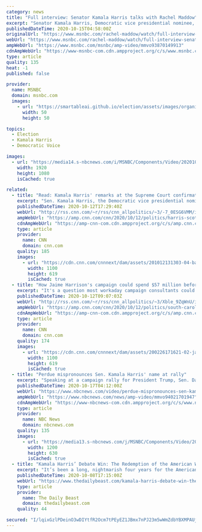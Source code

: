 ```yaml
---
category: news
title: "Full interview: Senator Kamala Harris talks with Rachel Maddow"
excerpt: "Senator Kamala Harris, Democratic vice presidential nominee, talks with Rachel Maddow about the campaign, the coronavirus, the Supreme Court, and a certain fly."
publishedDateTime: 2020-10-15T04:58:00Z
originalUrl: "https://www.msnbc.com/rachel-maddow/watch/full-interview-senator-kamala-harris-talks-with-rachel-maddow-93870149913?cid=sm_npd_ms_tw_ma"
webUrl: "https://www.msnbc.com/rachel-maddow/watch/full-interview-senator-kamala-harris-talks-with-rachel-maddow-93870149913?cid=sm_npd_ms_tw_ma"
ampWebUrl: "https://www.msnbc.com/msnbc/amp-video/mmvo93870149913"
cdnAmpWebUrl: "https://www-msnbc-com.cdn.ampproject.org/c/s/www.msnbc.com/msnbc/amp-video/mmvo93870149913"
type: article
quality: 135
heat: -1
published: false

provider:
  name: MSNBC
  domain: msnbc.com
  images:
    - url: "https://smartableai.github.io/election/assets/images/organizations/msnbc.com-50x50.jpg"
      width: 50
      height: 50

topics:
  - Election
  - Kamala Harris
  - Democratic Voice

images:
  - url: "https://media14.s-nbcnews.com/i/MSNBC/Components/Video/202010/n_maddow_fullharris_201014_1920x1080.jpg"
    width: 1920
    height: 1080
    isCached: true

related:
  - title: "Read: Kamala Harris' remarks at the Supreme Court confirmation hearing"
    excerpt: "Sen. Kamala Harris, the Democratic vice presidential nominee and a member of the Senate Judiciary Committee, spoke at the Supreme Court confirmation hearing of Amy Coney Barrett Monday remotely from her Senate office.\n    \n"
    publishedDateTime: 2020-10-12T17:29:40Z
    webUrl: "http://rss.cnn.com/~r/rss/cnn_allpolitics/~3/-7_0ESG6VMM/index.html"
    ampWebUrl: "https://amp.cnn.com/cnn/2020/10/12/politics/harris-scotus-hearing-remarks/index.html"
    cdnAmpWebUrl: "https://amp-cnn-com.cdn.ampproject.org/c/s/amp.cnn.com/cnn/2020/10/12/politics/harris-scotus-hearing-remarks/index.html"
    type: article
    provider:
      name: CNN
      domain: cnn.com
    quality: 185
    images:
      - url: "https://cdn.cnn.com/cnnnext/dam/assets/201012131303-04-barrett-hearing-1012-screengrab-super-tease.jpg"
        width: 1100
        height: 619
        isCached: true
  - title: "How Jaime Harrison's campaign could spend $57 million before Election Day"
    excerpt: "It's a question most workaday campaign consultants could only dream of: how to spend $57 million in South Carolina in the final three weeks before Election Day, with voting already underway.\n    \n"
    publishedDateTime: 2020-10-12T09:07:03Z
    webUrl: "http://rss.cnn.com/~r/rss/cnn_allpolitics/~3/Xble_9ZqWnU/index.html"
    ampWebUrl: "https://amp.cnn.com/cnn/2020/10/12/politics/south-carolina-senate-race-jaime-harrison-money-lindsey-graham/index.html"
    cdnAmpWebUrl: "https://amp-cnn-com.cdn.ampproject.org/c/s/amp.cnn.com/cnn/2020/10/12/politics/south-carolina-senate-race-jaime-harrison-money-lindsey-graham/index.html"
    type: article
    provider:
      name: CNN
      domain: cnn.com
    quality: 174
    images:
      - url: "https://cdn.cnn.com/cnnnext/dam/assets/200226171621-02-jaime-harrison-0120-super-tease.jpg"
        width: 1100
        height: 619
        isCached: true
  - title: "Perdue mispronounces Sen. Kamala Harris' name at rally"
    excerpt: "Speaking at a campaign rally for President Trump, Sen. David Perdue mispronounced Sen. Kamala Harris' first name."
    publishedDateTime: 2020-10-17T04:12:00Z
    webUrl: "https://www.nbcnews.com/video/perdue-mispronounces-sen-kamala-harris-name-at-rally-94021701947"
    ampWebUrl: "https://www.nbcnews.com/news/amp-video/mmvo94021701947"
    cdnAmpWebUrl: "https://www-nbcnews-com.cdn.ampproject.org/c/s/www.nbcnews.com/news/amp-video/mmvo94021701947"
    type: article
    provider:
      name: NBC News
      domain: nbcnews.com
    quality: 135
    images:
      - url: "https://media13.s-nbcnews.com/j/MSNBC/Components/Video/202010/f_mo_la_perdue_name_201016.nbcnews-fp-1200-630.jpg"
        width: 1200
        height: 630
        isCached: true
  - title: "Kamala Harris’ Debate Win: The Redemption of the American Woman Has Begun"
    excerpt: "It’s been a long, nightmarish four years for the American woman. But we’re coming back, and the Democratic veep is leading the way."
    publishedDateTime: 2020-10-08T17:15:00Z
    webUrl: "https://www.thedailybeast.com/kamala-harris-debate-win-the-redemption-of-the-american-woman-has-begun"
    type: article
    provider:
      name: The Daily Beast
      domain: thedailybeast.com
    quality: 44

secured: "I/lqixGzlPDeinO3wDIYtfR2Ocm7tPEyEZ1JBmx7nPJ23m5wWmZdbYBXMPAUji6XRir8mG+iXWbqK3muKwEqyhyLjaQ5/N2JjMKeqqytgluvSF1YV31oV26L3Cfe8nXaaaGnF8WrrpXFBhwqkqGmqPAj8EuYCpyvOBS9oJp+hmWTYQuBMXslHxN4bPsnZw48KjZvpg6QNxFCJzL/xNqstS+oejT9xiyU01h9M5rHbHQNfBPvue+DdyaGgFp+hITp66IbRnVklD0JISLaM8zwK4Foa0RcZzX31lp7bMn2NPNptGLUHs9jxeuX1DeRmPDA4wijyXK4jS+Qdi4Rw+135o3SKS++gngSWlYF8nquLaY=;PS2Nd7cOg+1aNWQq+nVFyQ=="
---
```


